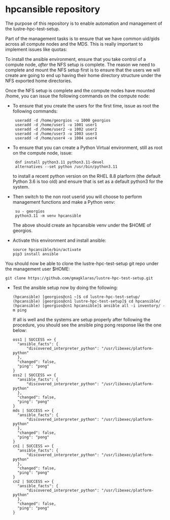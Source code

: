 # hpcansible repository

The purpose of this repository is to enable automation and management of the lustre-hpc-test-setup.

Part of the management tasks is to ensure that we have common uid/gids across all compute nodes and the MDS. This is really important to implement issues like quotas:

To install the ansible environment, ensure that you take control of a compute node, *after* the NFS setup is complete. The reason we need to complete and mount the NFS setup first is to ensure that the users we will create are going to end up having their home directory structure under the NFS exported home directories.

Once the NFS setup is complete and the compute nodes have mounted /home, you can issue the following commands on the compute node:

- To ensure that you create the users for the first time, issue as root the following commands:
  ```
   useradd -d /home/georgios -u 1000 georgios
   useradd -d /home/user1 -u 1001 user1
   useradd -d /home/user2 -u 1002 user2
   useradd -d /home/user3 -u 1003 user3
   useradd -d /home/user4 -u 1004 user4
  ```

- To ensure that you can create a Python Virtual environment, still as root on the compute node, issue:
  ```
   dnf install python3.11 python3.11-devel
   alternatives --set python /usr/bin/python3.11 
  ```
  to install a recent python version on the RHEL 8.8 plarform (the default Python 3.6 is too old) and ensure that is set as a default python3 for the system.

- Then switch to the non root userid you will choose to perform management functions and make a Python venv:
  ```
   su - georgios
   python3.11 -m venv hpcansible
  ```
  The above should create an hpcansible venv under the $HOME of georgios. 

- Activate this environment and install ansible:
  ```
  source hpcansible/bin/activate
  pip3 install ansible
  ```

You should now be able to clone the lustre-hpc-test-setup git repo under the management user $HOME:
```
git clone https://github.com/gmagklaras/lustre-hpc-test-setup.git 
```

- Test the ansible setup now by doing the following:
  ```
  (hpcansible) [georgios@cn1 ~]$ cd lustre-hpc-test-setup/
  (hpcansible) [georgios@cn1 lustre-hpc-test-setup]$ cd hpcansible/
  (hpcansible) [georgios@cn1 hpcansible]$ ansible all -i inventory/ -m ping
  ```
  If all is well and the systems are setup properly after following the procedure, you should see the ansible ping pong response like the one below:
  ```
  oss1 | SUCCESS => {
    "ansible_facts": {
        "discovered_interpreter_python": "/usr/libexec/platform-python"
    },
    "changed": false,
    "ping": "pong"
  }
  oss2 | SUCCESS => {
    "ansible_facts": {
        "discovered_interpreter_python": "/usr/libexec/platform-python"
    },
    "changed": false,
    "ping": "pong"
  }
  mds | SUCCESS => {
    "ansible_facts": {
        "discovered_interpreter_python": "/usr/libexec/platform-python"
    },
    "changed": false,
    "ping": "pong"
  }
  cn1 | SUCCESS => {
    "ansible_facts": {
        "discovered_interpreter_python": "/usr/libexec/platform-python"
    },
    "changed": false,
    "ping": "pong"
  }
  cn2 | SUCCESS => {
    "ansible_facts": {
        "discovered_interpreter_python": "/usr/libexec/platform-python"
    },
    "changed": false,
    "ping": "pong"
  }
  ```








